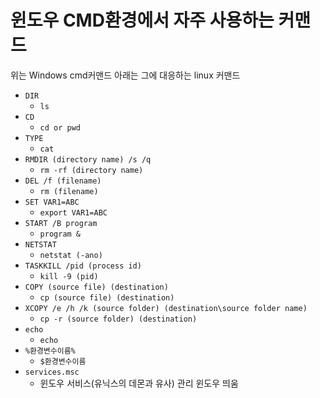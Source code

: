 # 윈도우 CMD환경에서 자주 사용하는 커맨드

위는 Windows cmd커맨드 아래는 그에 대응하는 linux 커맨드

- `DIR`
  - `ls`
- `CD`
  - `cd or pwd`
- `TYPE`
  - `cat`
- `RMDIR (directory name) /s /q`
  - `rm -rf (directory name)`
- `DEL /f (filename)`
  - `rm (filename)`
- `SET VAR1=ABC`
  - `export VAR1=ABC`
- `START /B program`
  - `program &`
- `NETSTAT`
  - `netstat (-ano)`
- `TASKKILL /pid (process id)`
  - `kill -9 (pid)`
- `COPY (source file) (destination)`
  - `cp (source file) (destination)`
- `XCOPY /e /h /k (source folder) (destination\source folder name)`
  - `cp -r (source folder) (destination)`
- `echo`
  - `echo`
- `%환경변수이름%`
  - `$환경변수이름`
- `services.msc`
  - 윈도우 서비스(유닉스의 데몬과 유사) 관리 윈도우 띄움
